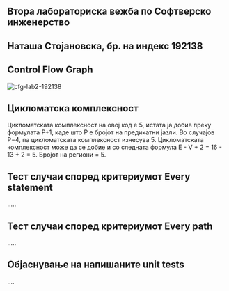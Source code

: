 Втора лабораториска вежба по Софтверско инженерство
----------------------------------------------------
Наташа Стојановска, бр. на индекс 192138
----------------------------------------

Control Flow Graph
--------------------
![cfg-lab2-192138](https://user-images.githubusercontent.com/52199952/119862226-9384b400-bf18-11eb-8152-040a56269110.png)


Цикломатска комплексност
--------------------------
Цикломатската комплексност на овој код е 5, истата ја добив преку формулата P+1, каде што P е бројот на предикатни јазли. Во случајoв P=4, па цикломатската комплексност
изнесува 5. Цикломатската комплексност може да се добие и со следната формула E - V + 2 = 16 - 13 + 2 = 5. 
Бројот на региони = 5.

Тест случаи според критериумот Every statement
-----------------------------------------------
.....

Тест случаи според критериумот Every path
------------------------------------------
.....

Објаснување на напишаните unit tests
------------------------------------
....
